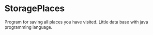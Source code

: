 # StoragePlaces
Program for saving all places you have visited. Little data base with java programming language.

